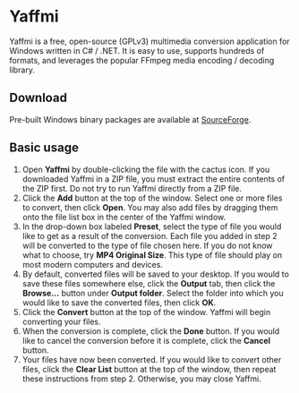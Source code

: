# Yaffmi

Yaffmi is a free, open-source (GPLv3) multimedia conversion application for Windows written in C# / .NET. It is easy to use, supports hundreds of formats, and leverages the popular FFmpeg media encoding / decoding library.

## Download

Pre-built Windows binary packages are available at [SourceForge](https://sourceforge.net/projects/yaffmi/files/).

## Basic usage
1. Open **Yaffmi** by double-clicking the file with the cactus icon. If you downloaded Yaffmi in a ZIP file, you must extract the entire contents of the ZIP first. Do not try to run Yaffmi directly from a ZIP file.
2. Click the **Add** button at the top of the window. Select one or more files to convert, then click **Open**. You may also add files by dragging them onto the file list box in the center of the Yaffmi window.
3. In the drop-down box labeled **Preset**, select the type of file you would like to get as a result of the conversion. Each file you added in step 2 will be converted to the type of file chosen here. If you do not know what to choose, try **MP4 Original Size**. This type of file should play on most modern computers and devices.
4. By default, converted files will be saved to your desktop. If you would to save these files somewhere else, click the **Output** tab, then click the **Browse...** button under **Output folder**. Select the folder into which you would like to save the converted files, then click **OK**.
5. Click the **Convert** button at the top of the window. Yaffmi will begin converting your files.
6. When the conversion is complete, click the **Done** button. If you would like to cancel the conversion before it is complete, click the **Cancel** button.
7. Your files have now been converted. If you would like to convert other files, click the **Clear List** button at the top of the window, then repeat these instructions from step 2. Otherwise, you may close Yaffmi.
